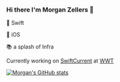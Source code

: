 ### Hi there I'm Morgan Zellers 👋

🧡 Swift

📱 iOS

📚 a splash of Infra

Currently working on [SwiftCurrent](https://github.com/wwt/SwiftCurrent) at [WWT](https://www.wwt.com/about/careers)

[![Morgan's GitHub stats](https://github-readme-stats.vercel.app/api?username=morganzellers)](https://github.com/anuraghazra/github-readme-stats)


<!--
**morganzellers/morganzellers** is a ✨ _special_ ✨ repository because its `README.md` (this file) appears on your GitHub profile.

Here are some ideas to get you started:

- 🔭 I’m currently working on ...
- 🌱 I’m currently learning ...
- 👯 I’m looking to collaborate on ...
- 🤔 I’m looking for help with ...
- 💬 Ask me about ...
- 📫 How to reach me: ...
- 😄 Pronouns: ...
- ⚡ Fun fact: ...
-->
